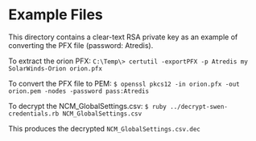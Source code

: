 # Example Files

This directory contains a clear-text RSA private key as an example of converting the PFX file (password: Atredis).

To extract the orion PFX:
```C:\Temp\> certutil -exportPFX -p Atredis my SolarWinds-Orion orion.pfx```

To convert the PFX file to PEM:
```$ openssl pkcs12 -in orion.pfx -out orion.pem -nodes -password pass:Atredis```

To decrypt the NCM_GlobalSettings.csv:
```$ ruby ../decrypt-swen-credentials.rb NCM_GlobalSettings.csv```

This produces the decrypted `NCM_GlobalSettings.csv.dec`

